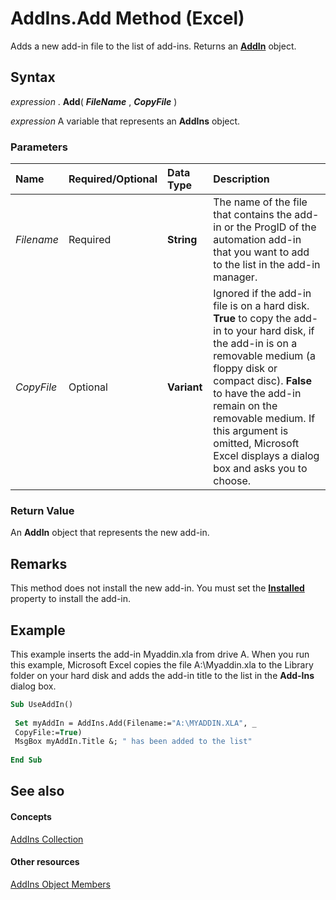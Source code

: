 
# AddIns.Add Method (Excel)

Adds a new add-in file to the list of add-ins. Returns an  **[AddIn](ad26800d-5342-fb4c-01f3-05b7eceb7ffd.md)** object.


## Syntax

 _expression_ . **Add**( **_FileName_** , **_CopyFile_** )

 _expression_ A variable that represents an **AddIns** object.


### Parameters



|**Name**|**Required/Optional**|**Data Type**|**Description**|
|:-----|:-----|:-----|:-----|
| _Filename_|Required| **String**|The name of the file that contains the add-in or the ProgID of the automation add-in that you want to add to the list in the add-in manager.|
| _CopyFile_|Optional| **Variant**|Ignored if the add-in file is on a hard disk.  **True** to copy the add-in to your hard disk, if the add-in is on a removable medium (a floppy disk or compact disc). **False** to have the add-in remain on the removable medium. If this argument is omitted, Microsoft Excel displays a dialog box and asks you to choose.|

### Return Value

An  **AddIn** object that represents the new add-in.


## Remarks

This method does not install the new add-in. You must set the  **[Installed](f8e6e45a-9f6c-2156-dd6f-d3f8e221c282.md)** property to install the add-in.


## Example

This example inserts the add-in Myaddin.xla from drive A. When you run this example, Microsoft Excel copies the file A:\Myaddin.xla to the Library folder on your hard disk and adds the add-in title to the list in the  **Add-Ins** dialog box.


```vb
Sub UseAddIn() 
 
 Set myAddIn = AddIns.Add(Filename:="A:\MYADDIN.XLA", _ 
 CopyFile:=True) 
 MsgBox myAddIn.Title &; " has been added to the list" 
 
End Sub
```


## See also


#### Concepts


[AddIns Collection](2e9d9a1f-8833-beb3-757c-a5b26568f5fb.md)
#### Other resources


[AddIns Object Members](dce6ebab-999b-4994-8797-007d5eeea092.md)
